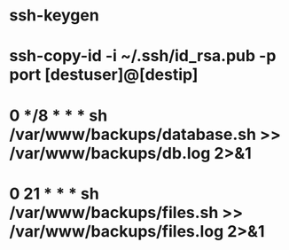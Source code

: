 # ssh-keygen

# ssh-copy-id -i ~/.ssh/id_rsa.pub -p port [destuser]@[destip]







# 0 */8 * * * sh /var/www/backups/database.sh >> /var/www/backups/db.log 2>&1

# 0 21 * * * sh /var/www/backups/files.sh >> /var/www/backups/files.log 2>&1
